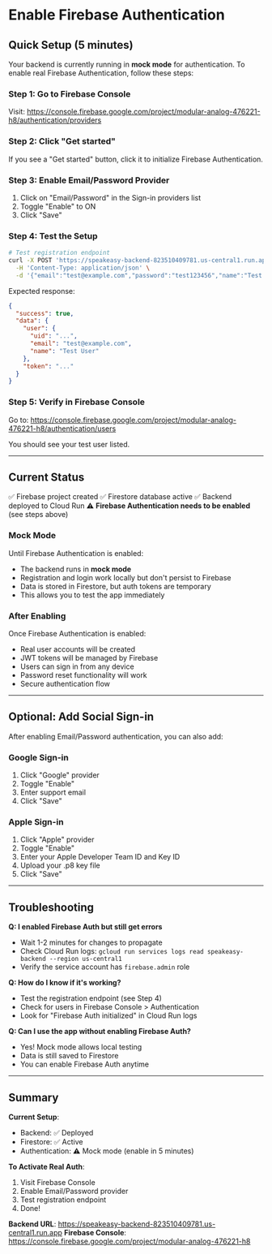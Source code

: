 # Enable Firebase Authentication

## Quick Setup (5 minutes)

Your backend is currently running in **mock mode** for authentication. To enable real Firebase Authentication, follow these steps:

### Step 1: Go to Firebase Console

Visit: https://console.firebase.google.com/project/modular-analog-476221-h8/authentication/providers

### Step 2: Click "Get started"

If you see a "Get started" button, click it to initialize Firebase Authentication.

### Step 3: Enable Email/Password Provider

1. Click on "Email/Password" in the Sign-in providers list
2. Toggle "Enable" to ON
3. Click "Save"

### Step 4: Test the Setup

```bash
# Test registration endpoint
curl -X POST 'https://speakeasy-backend-823510409781.us-central1.run.app/api/auth/register' \
  -H 'Content-Type: application/json' \
  -d '{"email":"test@example.com","password":"test123456","name":"Test User"}'
```

Expected response:
```json
{
  "success": true,
  "data": {
    "user": {
      "uid": "...",
      "email": "test@example.com",
      "name": "Test User"
    },
    "token": "..."
  }
}
```

### Step 5: Verify in Firebase Console

Go to: https://console.firebase.google.com/project/modular-analog-476221-h8/authentication/users

You should see your test user listed.

---

## Current Status

✅ Firebase project created
✅ Firestore database active
✅ Backend deployed to Cloud Run
⚠️ **Firebase Authentication needs to be enabled** (see steps above)

### Mock Mode

Until Firebase Authentication is enabled:
- The backend runs in **mock mode**
- Registration and login work locally but don't persist to Firebase
- Data is stored in Firestore, but auth tokens are temporary
- This allows you to test the app immediately

### After Enabling

Once Firebase Authentication is enabled:
- Real user accounts will be created
- JWT tokens will be managed by Firebase
- Users can sign in from any device
- Password reset functionality will work
- Secure authentication flow

---

## Optional: Add Social Sign-in

After enabling Email/Password authentication, you can also add:

### Google Sign-in
1. Click "Google" provider
2. Toggle "Enable"
3. Enter support email
4. Click "Save"

### Apple Sign-in
1. Click "Apple" provider
2. Toggle "Enable"
3. Enter your Apple Developer Team ID and Key ID
4. Upload your .p8 key file
5. Click "Save"

---

## Troubleshooting

**Q: I enabled Firebase Auth but still get errors**
- Wait 1-2 minutes for changes to propagate
- Check Cloud Run logs: `gcloud run services logs read speakeasy-backend --region us-central1`
- Verify the service account has `firebase.admin` role

**Q: How do I know if it's working?**
- Test the registration endpoint (see Step 4)
- Check for users in Firebase Console > Authentication
- Look for "Firebase Auth initialized" in Cloud Run logs

**Q: Can I use the app without enabling Firebase Auth?**
- Yes! Mock mode allows local testing
- Data is still saved to Firestore
- You can enable Firebase Auth anytime

---

## Summary

**Current Setup**:
- Backend: ✅ Deployed
- Firestore: ✅ Active
- Authentication: ⚠️ Mock mode (enable in 5 minutes)

**To Activate Real Auth**:
1. Visit Firebase Console
2. Enable Email/Password provider
3. Test registration endpoint
4. Done!

**Backend URL**: https://speakeasy-backend-823510409781.us-central1.run.app
**Firebase Console**: https://console.firebase.google.com/project/modular-analog-476221-h8
